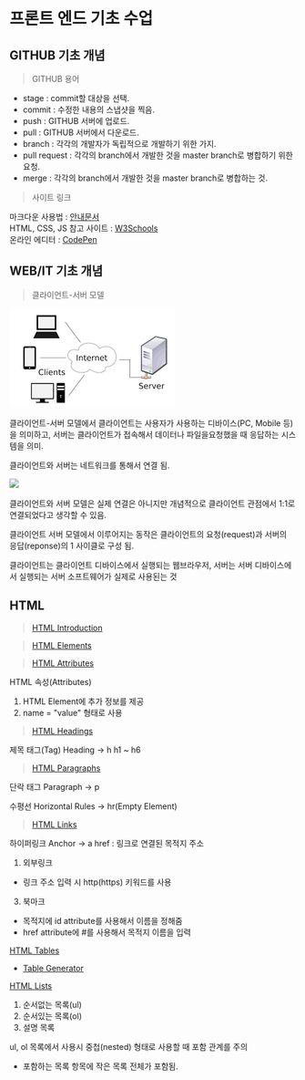 # 프론트 엔드 기초 수업

## GITHUB 기초 개념

> GITHUB 용어

- stage : commit할 대상을 선택.
- commit : 수정한 내용의 스냅샷을 찍음.
- push : GITHUB 서버에 업로드.
- pull : GITHUB 서버에서 다운로드.
- branch : 각각의 개발자가 독립적으로 개발하기 위한 가지.
- pull request : 각각의 branch에서 개발한 것을 master branch로 병합하기 위한 요청.
- merge : 각각의 branch에서 개발한 것을 master branch로 병합하는 것.

> 사이트 링크

마크다운 사용법 : [안내문서](https://gist.github.com/ihoneymon/652be052a0727ad59601#this-is-a-h3)<br/>
HTML, CSS, JS 참고 사이트 : [W3Schools](https://www.w3schools.com/)<br/>
온라인 에디터 : [CodePen](https://codepen.io/trending)

## WEB/IT 기초 개념

> 클라이언트-서버 모델

<img src="https://github.com/bomm37/GREEN_WEEKEND-CLASS/blob/main/%EB%8B%A4%EC%9A%B4%EB%A1%9C%EB%93%9C.png" />

클라이언트-서버 모델에서 클라이언트는 사용자가 사용하는 디바이스(PC, Mobile 등)을 의미하고, 서버는 클라이언트가 접속해서 데이터나 파일을요청했을 때 응답하는 시스템을 의미.

클라이언트와 서버는 네트워크를 통해서 연결 됨.

<img src="https://s3-ap-northeast-2.amazonaws.com/opentutorials-user-file/course/2614/4971.png" width="400px" />

클라이언트와 서버 모델은 실제 연결은 아니지만 개념적으로 클라이언트 관점에서 1:1로 연결되었다고 생각할 수 있음.

클라이언트 서버 모델에서 이루어지는 동작은 클라이언트의 요청(request)과 서버의 응답(reponse)의 1 사이클로 구성 됨.

클라이언트는 클라이언트 디바이스에서 실행되는 웹브라우저, 서버는 서버 디바이스에서 실행되는 서버 소프트웨어가 실제로 사용된는 것

## HTML

> [HTML Introduction](https://www.w3schools.com/html/html_intro.asp)

> [HTML Elements](https://www.w3schools.com/html/html_elements.asp)

> [HTML Attributes](https://www.w3schools.com/html/html_attributes.asp)


HTML 속성(Attributes)
1) HTML Element에 추가 정보를 제공
2) name = "value" 형태로 사용

> [HTML Headings](https://www.w3schools.com/html/html_headings.asp)<br>
> 
제목 태그(Tag)
Heading -> h
h1 ~ h6

> [HTML Paragraphs](https://www.w3schools.com/html/html_paragraphs.asp)

단락 태그
Paragraph -> p

수평선
Horizontal Rules -> hr(Empty Element)

> [HTML Links](https://www.w3schools.com/html/html_links.asp)

하이퍼링크
Anchor -> a
href : 링크로 연결된 목적지 주소

1) 외부링크
- 링크 주소 입력 시 http(https) 키워드를 사용

3) 북마크
- 목적지에 id attribute를 사용해서 이름을 정해줌
- href attribute에 #를 사용해서 목적지 이름을 입력

[HTML Tables](https://www.w3schools.com/html/html_tables.asp)

- [Table Generator](https://www.tablesgenerator.com/html_tables)

[HTML Lists](https://www.w3schools.com/html/html_lists.asp)

1) 순서없는 목록(ul)
2) 순서있는 목록(ol)
3) 설명 목록

ul, ol 목록에서 사용시 중첩(nested) 형태로 사용할 때 포함 관계를 주의
- 포함하는 목록 항목에 작은 목록 전체가 포함됨.
